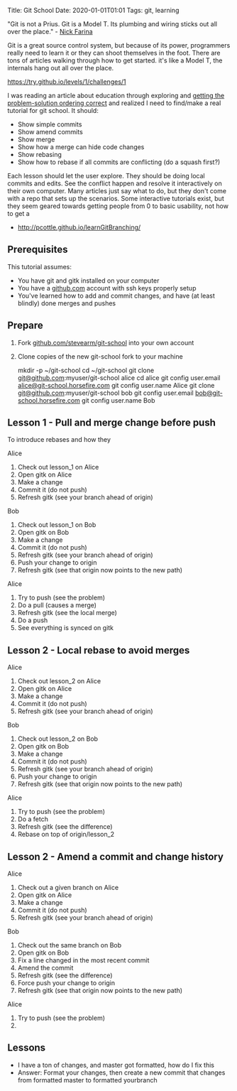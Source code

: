 Title: Git School
Date: 2020-01-01T01:01
Tags: git, learning

"Git is not a Prius. Git is a Model T. Its plumbing and wiring sticks out all over the place." - [Nick Farina](http://nfarina.com/post/9868516270/git-is-simpler)

Git is a great source control system, but because of its power, programmers really need to learn it or they can shoot themselves in the foot. There are tons of articles walking through how to get started.  it's like a Model T, the internals hang out all over the place.

https://try.github.io/levels/1/challenges/1

I was reading an article about education through exploring and [getting the problem-solution ordering correct](http://mkremins.github.io/blog/doors-headaches-intellectual-need/) and realized I need to find/make a real tutorial for git school. It should:

* Show simple commits
* Show amend commits
* Show merge
* Show how a merge can hide code changes
* Show rebasing
* Show how to rebase if all commits are conflicting (do a squash first?)

Each lesson should let the user explore. They should be doing local commits and edits. See the conflict happen and resolve it interactively on their own computer. Many articles just say what to do, but they don't come with a repo that sets up the scenarios. Some interactive tutorials exist, but they seem geared towards getting people from 0 to basic usability, not how to get a 

* http://pcottle.github.io/learnGitBranching/

## Prerequisites

This tutorial assumes:

* You have git and gitk installed on your computer
* You have a [github.com](https://github.com) account with ssh keys properly setup
* You've learned how to add and commit changes, and have (at least blindly) done merges and pushes

## Prepare

 1. Fork [github.com/stevearm/git-school](https://github.com/stevearm/git-school) into your own account
 2. Clone copies of the new git-school fork to your machine

    mkdir -p ~/git-school
    cd ~/git-school
    git clone git@github.com:myuser/git-school alice
    cd alice
    git config user.email alice@git-school.horsefire.com
    git config user.name Alice
    git clone git@github.com:myuser/git-school bob
    git config user.email bob@git-school.horsefire.com
    git config user.name Bob

## Lesson 1 - Pull and merge change before push

To introduce rebases and how they

Alice
1. Check out lesson_1 on Alice
1. Open gitk on Alice
1. Make a change
1. Commit it (do not push)
1. Refresh gitk (see your branch ahead of origin)

Bob
1. Check out lesson_1 on Bob
1. Open gitk on Bob
1. Make a change
1. Commit it (do not push)
1. Refresh gitk (see your branch ahead of origin)
1. Push your change to origin
1. Refresh gitk (see that origin now points to the new path)

Alice
1. Try to push (see the problem)
1. Do a pull (causes a merge)
1. Refresh gitk (see the local merge)
1. Do a push
1. See everything is synced on gitk

## Lesson 2 - Local rebase to avoid merges

Alice
1. Check out lesson_2 on Alice
1. Open gitk on Alice
1. Make a change
1. Commit it (do not push)
1. Refresh gitk (see your branch ahead of origin)

Bob
1. Check out lesson_2 on Bob
1. Open gitk on Bob
1. Make a change
1. Commit it (do not push)
1. Refresh gitk (see your branch ahead of origin)
1. Push your change to origin
1. Refresh gitk (see that origin now points to the new path)

Alice
1. Try to push (see the problem)
1. Do a fetch
1. Refresh gitk (see the difference)
1. Rebase on top of origin/lesson_2


## Lesson 2 - Amend a commit and change history

Alice
1. Check out a given branch on Alice
1. Open gitk on Alice
1. Make a change
1. Commit it (do not push)
1. Refresh gitk (see your branch ahead of origin)

Bob
1. Check out the same branch on Bob
1. Open gitk on Bob
1. Fix a line changed in the most recent commit
1. Amend the commit
1. Refresh gitk (see the difference)
1. Force push your change to origin
1. Refresh gitk (see that origin now points to the new path)

Alice
1. Try to push (see the problem)
2. 

## Lessons
* I have a ton of changes, and master got formatted, how do I fix this
* Answer: Format your changes, then create a new commit that changes from formatted master to formatted yourbranch
